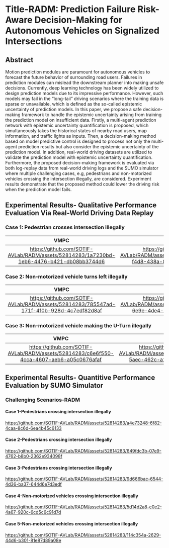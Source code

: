 # Title-RADM: Prediction Failure Risk-Aware Decision-Making for Autonomous Vehicles on Signalized Intersections
## Abstract
Motion prediction modules are paramount for autonomous vehicles to forecast the future behavior of surrounding road users. Failures in prediction modules can mislead the downstream planner into making unsafe decisions. Currently, deep learning technology has been widely utilized to design prediction models due to its impressive performance. However, such models may fail in the “long-tail” driving scenarios where the training data is sparse or unavailable, which is defined as the so-called epistemic uncertainty of prediction models. In this paper, we propose a safe decision-making framework to handle the epistemic uncertainty arising from training the prediction model on insufficient data. Firstly, a multi-agent prediction network with epistemic uncertainty quantification is proposed, which simultaneously takes the historical states of nearby road users, map information, and traffic lights as inputs. Then, a decision-making method based on model predictive control is designed to process not only the multi-agent prediction results but also consider the epistemic uncertainty of the prediction model. In addition, real-world driving datasets are utilized to validate the prediction model with epistemic uncertainty quantification. Furthermore, the proposed decision-making framework is evaluated via both log-replay data from real-world driving logs and the SUMO simulator where multiple challenging cases, e.g, pedestrians and non-motorized vehicles crossing the intersection illegally, are considered. Experiment results demonstrate that the proposed method could lower the driving risk when the prediction model fails.

## Experimental Results- Qualitative Performance Evaluation Via Real-World Driving Data Replay

### Case 1: Pedestrian crosses intersection illegally
VMPC |　RADM
:-------------------------:|:-------------------------:
https://github.com/SOTIF-AVLab/RADM/assets/52814283/1a7230bd-1eb6-4476-b421-db08bb3744d6 | https://github.com/SOTIF-AVLab/RADM/assets/52814283/30958c14-f4d8-438a-863e-0ca3b2b08b00

### Case 2: Non-motorized vehicle turns left illegally
VMPC |　RADM
:-------------------------:|:-------------------------:
https://github.com/SOTIF-AVLab/RADM/assets/52814283/785547ad-171f-4f0b-928d-4c7edf82d8af | https://github.com/SOTIF-AVLab/RADM/assets/52814283/b1496bd0-6e9e-4de4-b1ac-e7b22bd26ad2

### Case 3: Non-motorized vehicle making the U-Turn illegally

VMPC |　RADM
:-------------------------:|:-------------------------:
https://github.com/SOTIF-AVLab/RADM/assets/52814283/c6e6f550-4cca-4607-aeb6-a05c0676afaf | https://github.com/SOTIF-AVLab/RADM/assets/52814283/59fc1fdf-5aec-462c-a1c9-d7848e4f0a3b


## Experimental Results- Quantitive Performance Evaluation by SUMO Simulator
### Challenging Scenarios-RADM
<!-- 
https://github.com/SOTIF-AVLab/RADM/assets/52814283/56dc1d47-ecf3-46ea-8b0a-a8d037297a4b

https://github.com/SOTIF-AVLab/RADM/assets/52814283/ab671b60-2bcd-4f44-b15c-383b24f190b0 -->

#### Case 1-Pedestrians crossing intersection illegally
https://github.com/SOTIF-AVLab/RADM/assets/52814283/a4e73248-6f82-4caa-8c6d-6ea4b45c6133

#### Case 2-Pedestrians crossing intersection illegally
https://github.com/SOTIF-AVLab/RADM/assets/52814283/649fdc3b-07e9-4762-b8b0-2362e934098f

#### Case 3-Pedestrians crossing intersection illegally
https://github.com/SOTIF-AVLab/RADM/assets/52814283/9d666bac-6544-4d36-ba37-644d6e7d3edf

#### Case 4-Non-motorized vehicles crossing intersection illegally
https://github.com/SOTIF-AVLab/RADM/assets/52814283/5d14d2a8-c0e2-4a67-920c-6cd5c6c91d7d

#### Case 5-Non-motorized vehicles crossing intersection illegally
https://github.com/SOTIF-AVLab/RADM/assets/52814283/114c354a-2629-44d6-b301-81e87d89a08e
